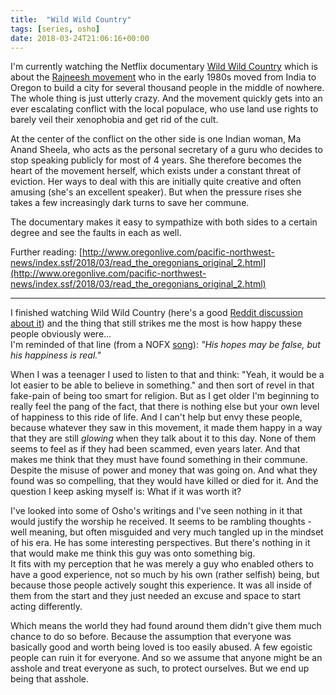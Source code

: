 ```yaml
---
title:  "Wild Wild Country"
tags: [series, osho]
date: 2018-03-24T21:06:16+00:00
---
```



I'm currently watching the Netflix documentary [Wild Wild Country](https://www.netflix.com/de/title/80145240) which is about the [Rajneesh movement](https://en.wikipedia.org/wiki/Rajneesh_movement) who in the early 1980s moved from India to Oregon to build a city for several thousand people in the middle of nowhere. The whole thing is just utterly crazy. And the movement quickly gets into an ever escalating conflict with the local populace, who use land use rights to barely veil their xenophobia and get rid of the cult.

At the center of the conflict on the other side is one Indian woman, Ma Anand Sheela, who acts as the personal secretary of a guru who decides to stop speaking publicly for most of 4 years. She therefore becomes the heart of the movement herself, which exists under a constant threat of eviction. Her ways to deal with this are initially quite creative and often amusing (she's an excellent speaker). But when the pressure rises she takes a few increasingly dark turns to save her commune.

The documentary makes it easy to sympathize with both sides to a certain degree and see the faults in each as well.

Further reading: [http://www.oregonlive.com/pacific-northwest-news/index.ssf/2018/03/read_the_oregonians_original_2.html](http://www.oregonlive.com/pacific-northwest-news/index.ssf/2018/03/read_the_oregonians_original_2.html)

---

I finished watching Wild Wild Country (here's a good [Reddit discussion about it](https://www.reddit.com/r/television/comments/86t1mb/the_wild_wild_country_sex_cult_documentary_is_the/)) and the thing that still strikes me the most is how happy these people obviously were... <br>
I'm reminded of that line (from a NOFX [song](https://www.youtube.com/watch?v=rpSrhQx_2oc)): *"His hopes may be false, but his happiness is real."*

When I was a teenager I used to listen to that and think: "Yeah, it would be a lot easier to be able to believe in something." and then sort of revel in that fake-pain of being too smart for religion. But as I get older I'm beginning to really feel the pang of the fact, that there is nothing else but your own level of happiness to this ride of life. And I can't help but envy these people, because whatever they saw in this movement, it made them happy in a way that they are still *glowing* when they talk about it to this day. None of them seems to feel as if they had been scammed, even years later. And that makes me think that they must have found something in their commune. Despite the misuse of power and money that was going on. And what they found was so compelling, that they would have killed or died for it. And the question I keep asking myself is: What if it was worth it?

I've looked into some of Osho's writings and I've seen nothing in it that would justify the worship he received. It seems to be rambling thoughts - well meaning, but often misguided and very much tangled up in the mindset of his era. He has some interesting perspectives. But there's nothing in it that would make me think this guy was onto something big.<br>
It fits with my perception that he was merely a guy who enabled others to have a good experience, not so much by his own (rather selfish) being, but because those people actively sought this experience. It was all inside of them from the start and they just needed an excuse and space to start acting differently.

Which means the world they had found around them didn't give them much chance to do so before. Because the assumption that everyone was basically good and worth being loved is too easily abused. A few egoistic people can ruin it for everyone. And so we assume that anyone might be an asshole and treat everyone as such, to protect ourselves. But we end up being that asshole.